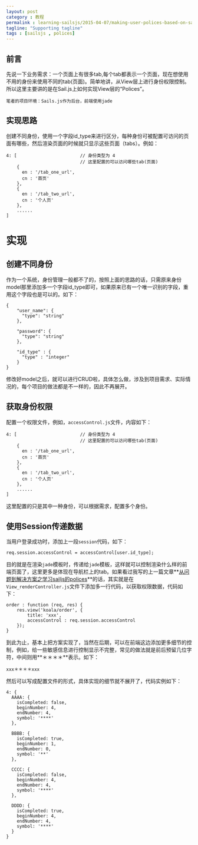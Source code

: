 ```yaml
---
layout: post
category : 教程
permalink : learning-sailsjs/2015-04-07/making-user-polices-based-on-sailsjs/
tagline: "Supporting tagline"
tags : [sailsjs , polices]
---
```


## 前言

先说一下业务需求：一个页面上有很多tab,每个tab都表示一个页面，现在想使用不用的身份来使用不同的tab(页面)。简单地讲，从View层上进行身份权限控制。所以这里主要讲的是在Sail.js上如何实现View层的“Polices”。
    
    笔者的项目环境：Sails.js作为后台，前端使用jade
    

<!--break-->

## 实现思路

创建不同身份，使用一个字段id_type来进行区分，每种身份可被配置可访问的页面有哪些，然后渲染页面的时候就只显示这些页面（tabs）。例如：

    4: [                        // 身份类型为 4
                                // 这里配置的可以访问哪些tab(页面)
	    {
          en : '/tab_one_url',
          cn : '首页'
        },
        {
          en : '/tab_two_url',
          cn : '个人页'
        },
        ......
    ]
    
# 实现

## 创建不同身份

作为一个系统，身份管理一般都不了的，按照上面的思路的话，只需原来身份model那里添加多一个字段id_type即可，如果原来已有一个唯一识别的字段，重用这个字段也是可以的。如下：

    {
        "user_name": {
          "type": "string"
        },
    
        "password": {
          "type": "string"
        },
    
        "id_type" : {
          "type" : "integer"
        }
    }
    
修改好model之后，就可以进行CRUD啦，具体怎么做，涉及到项目需求、实际情况的，每个项目的做法都是不一样的，因此不再展开。

## 获取身份权限

配置一个权限文件，例如，`accessControl.js`文件，内容如下：

    4: [                        // 身份类型为 4
                                // 这里配置的可以访问哪些tab(页面)
	    {
          en : '/tab_one_url',
          cn : '首页'
        },
        {
          en : '/tab_two_url',
          cn : '个人页'
        },
        ......
    ]

这里配置的只是其中一种身份，可以根据需求，配置多个身份。

## 使用Session传递数据

当用户登录成功时，添加上一段`session`代码，如下：

    req.session.accessControl = accessControl[user.id_type];

目的就是在渲染`jade`模板时，传递给`jade`模板，这样就可以控制渲染什么样的前端页面了，这里更多是体现在导航栏上的tab。如果看过我写的上一篇文章**[从问题到解决方案之学习sailjs的polices](http://pigerla.com/learning-sailsjs/2015-03-16/learning-polices/)**的话，其实就是在`View_renderController.js`文件下添加多一行代码，以获取权限数据，代码如下：

    order : function (req, res) {
        res.view('koala/order', {
            title: 'xxx',
            accessControl : req.session.accessControl
        });
    }
    
到此为止，基本上把方案实现了，当然在后期，可以在前端这边添加更多细节的控制，例如，给一些敏感信息进行控制显示不完整，常见的做法就是前后预留几位字符，中间则用**＊＊＊＊**表示。如下：
    
    xxx＊＊＊＊xxx
    
然后可以写成配置文件的形式，具体实现的细节就不展开了，代码实例如下：

    4: {
      AAAA: {
        isCompleted: false,
        beginNumber: 4,
        endNumber: 4,
        symbol: '****'
      },

      BBBB: {
        isCompleted: true,
        beginNumber: 1,
        endNumber: 0,
        symbol: '**'
      },

      CCCC: {
        isCompleted: false,
        beginNumber: 4,
        endNumber: 4,
        symbol: '****'
      },

      DDDD: {
        isCompleted: true,
        beginNumber: 4,
        endNumber: 4,
        symbol: '****'
      }
    }


